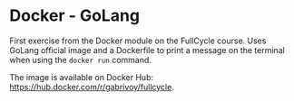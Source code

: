 # Docker - GoLang

First exercise from the Docker module on the FullCycle course. Uses GoLang official image and a Dockerfile to print a message on the terminal when using the `docker run` command.

The image is available on Docker Hub: https://hub.docker.com/r/gabrivoy/fullcycle.